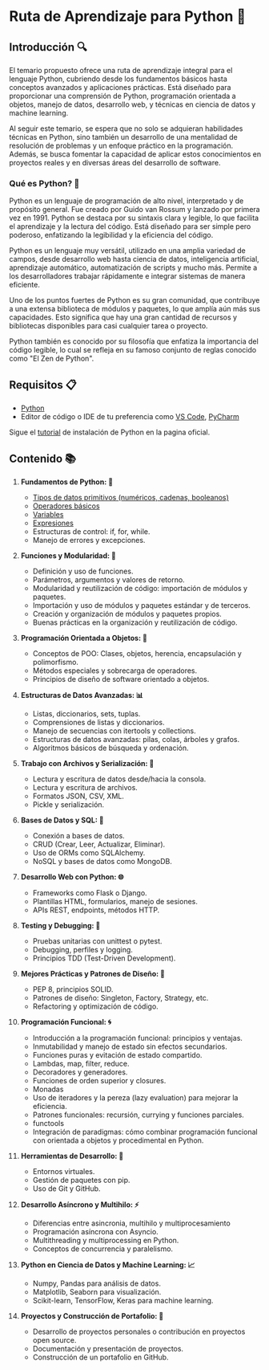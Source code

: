 # Ruta de Aprendizaje para Python 🚀

## Introducción 🔍

El temario propuesto ofrece una ruta de aprendizaje integral para el lenguaje Python, cubriendo desde los fundamentos básicos hasta conceptos avanzados y aplicaciones prácticas. Está diseñado para proporcionar una comprensión de Python, programación orientada a objetos, manejo de datos, desarrollo web, y técnicas en ciencia de datos y machine learning.

Al seguir este temario, se espera que no solo se adquieran habilidades técnicas en Python, sino también un desarrollo de una mentalidad de resolución de problemas y un enfoque práctico en la programación. Además, se busca fomentar la capacidad de aplicar estos conocimientos en proyectos reales y en diversas áreas del desarrollo de software.

### Qué es Python? 🤔

Python es un lenguaje de programación de alto nivel, interpretado y de propósito general. Fue creado por Guido van Rossum y lanzado por primera vez en 1991. Python se destaca por su sintaxis clara y legible, lo que facilita el aprendizaje y la lectura del código. Está diseñado para ser simple pero poderoso, enfatizando la legibilidad y la eficiencia del código.

Python es un lenguaje muy versátil, utilizado en una amplia variedad de campos, desde desarrollo web hasta ciencia de datos, inteligencia artificial, aprendizaje automático, automatización de scripts y mucho más. Permite a los desarrolladores trabajar rápidamente e integrar sistemas de manera eficiente.

Uno de los puntos fuertes de Python es su gran comunidad, que contribuye a una extensa biblioteca de módulos y paquetes, lo que amplía aún más sus capacidades. Esto significa que hay una gran cantidad de recursos y bibliotecas disponibles para casi cualquier tarea o proyecto.

Python también es conocido por su filosofía que enfatiza la importancia del código legible, lo cual se refleja en su famoso conjunto de reglas conocido como "El Zen de Python".

## Requisitos 📋

- [Python](https://www.python.org/)
- Editor de código o IDE de tu preferencia como [VS Code](https://code.visualstudio.com/), [PyCharm](https://www.jetbrains.com/es-es/pycharm/)

Sigue el [tutorial](https://docs.python.org/es/3/using/windows.html) de instalación de Python en la pagina oficial.

## Contenido 📚

1. **Fundamentos de Python: 🐍**
    - [Tipos de datos primitivos (numéricos, cadenas, booleanos)](./temario/01-fundamentos/tipos-de-datos-y-operaciones.md#tipos-de-datos-primitivos)
    - [Operadores básicos](./temario/01-fundamentos/tipos-de-datos-y-operaciones.md#operadores-básicos)
    - [Variables](./temario/01-fundamentos/tipos-de-datos-y-operaciones.md#variables-en-python)
    - [Expresiones](./temario/01-fundamentos/tipos-de-datos-y-operaciones.md#expresiones-en-python)
    - Estructuras de control: if, for, while.
    - Manejo de errores y excepciones.

2. **Funciones y Modularidad: 🧩**
    - Definición y uso de funciones.
    - Parámetros, argumentos y valores de retorno.
    - Modularidad y reutilización de código: importación de módulos y paquetes.
    - Importación y uso de módulos y paquetes estándar y de terceros.
    - Creación y organización de módulos y paquetes propios.
    - Buenas prácticas en la organización y reutilización de código.

3. **Programación Orientada a Objetos: 🤖**
    - Conceptos de POO: Clases, objetos, herencia, encapsulación y polimorfismo.
    - Métodos especiales y sobrecarga de operadores.
    - Principios de diseño de software orientado a objetos.

4. **Estructuras de Datos Avanzadas: 📊**
    - Listas, diccionarios, sets, tuplas.
    - Comprensiones de listas y diccionarios.
    - Manejo de secuencias con itertools y collections.
    - Estructuras de datos avanzadas: pilas, colas, árboles y grafos.
    - Algoritmos básicos de búsqueda y ordenación.

5. **Trabajo con Archivos y Serialización: 📁**
    - Lectura y escritura de datos desde/hacia la consola.
    - Lectura y escritura de archivos.
    - Formatos JSON, CSV, XML.
    - Pickle y serialización.

6. **Bases de Datos y SQL: 💾**
    - Conexión a bases de datos.
    - CRUD (Crear, Leer, Actualizar, Eliminar).
    - Uso de ORMs como SQLAlchemy.
    - NoSQL y bases de datos como MongoDB.

7. **Desarrollo Web con Python: 🌐**
    - Frameworks como Flask o Django.
    - Plantillas HTML, formularios, manejo de sesiones.
    - APIs REST, endpoints, métodos HTTP.

8. **Testing y Debugging: 🐛**
    - Pruebas unitarias con unittest o pytest.
    - Debugging, perfiles y logging.
    - Principios TDD (Test-Driven Development).

9. **Mejores Prácticas y Patrones de Diseño: 🎨**
    - PEP 8, principios SOLID.
    - Patrones de diseño: Singleton, Factory, Strategy, etc.
    - Refactoring y optimización de código.

10. **Programación Funcional: 🌀**
    - Introducción a la programación funcional: principios y ventajas.
    - Inmutabilidad y manejo de estado sin efectos secundarios.
    - Funciones puras y evitación de estado compartido.
    - Lambdas, map, filter, reduce.
    - Decoradores y generadores.
    - Funciones de orden superior y closures.
    - Monadas
    - Uso de iteradores y la pereza (lazy evaluation) para mejorar la eficiencia.
    - Patrones funcionales: recursión, currying y funciones parciales.
    - functools
    - Integración de paradigmas: cómo combinar programación funcional con orientada a objetos y procedimental en Python.

11. **Herramientas de Desarrollo: 🔧**
    - Entornos virtuales.
    - Gestión de paquetes con pip.
    - Uso de Git y GitHub.

12. **Desarrollo Asíncrono y Multihilo: ⚡**
    - Diferencias entre asincronia, multihilo y multiprocesamiento
    - Programación asíncrona con Asyncio.
    - Multithreading y multiprocessing en Python.
    - Conceptos de concurrencia y paralelismo.

13. **Python en Ciencia de Datos y Machine Learning: 📈**
    - Numpy, Pandas para análisis de datos.
    - Matplotlib, Seaborn para visualización.
    - Scikit-learn, TensorFlow, Keras para machine learning.

14. **Proyectos y Construcción de Portafolio: 💼**
    - Desarrollo de proyectos personales o contribución en proyectos open source.
    - Documentación y presentación de proyectos.
    - Construcción de un portafolio en GitHub. 
